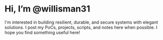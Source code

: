 # Hi, I’m @willisman31

I'm interested in building resilient, durable, and secure systems with elegant solutions.  I post my PoCs, projects, scripts, and notes here when possible.  I hope you find something useful here!
<!--
<a href="https://blog.jacob-willis.com">
    <img align="left" src="https://github-readme-stats.vercel.app/api?username=willisman31&count_private=true&show_icons=true&theme=dark&PAT_1">
    <img align="right" src="https://github-readme-stats.vercel.app/api/top-langs/?username=willisman31&theme=dark&hide=html&PAT_1">
</a>
-->
